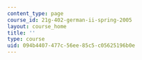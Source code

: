 ```yaml
---
content_type: page
course_id: 21g-402-german-ii-spring-2005
layout: course_home
title: ''
type: course
uid: 094b4407-477c-56ee-85c5-c05625196b0e
---
```

